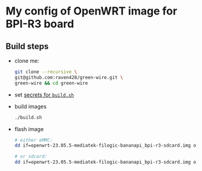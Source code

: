 # My config of OpenWRT image for BPI-R3 board

## Build steps

* clone me:

  ```bash
  git clone --recursive \
  git@github.com:raven428/green-wire.git \
  green-wire && cd green-wire
  ```

* set [secrets for `build.sh`](/build.sh#L6-L16)
* build images

  ```bash
  ./build.sh
  ```

* flash image

  ```bash
  # either eMMC:
  dd if=openwrt-23.05.5-mediatek-filogic-bananapi_bpi-r3-sdcard.img of=/dev/mmcblk0

  # or sdcard:
  dd if=openwrt-23.05.5-mediatek-filogic-bananapi_bpi-r3-sdcard.img of=/dev/sda
  ```
